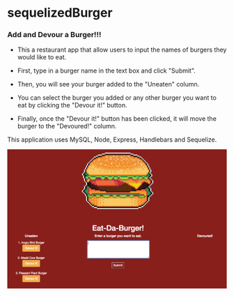 # sequelizedBurger

### Add and Devour a Burger!!!

- This a restaurant app that allow users to input the names of burgers they would like to eat.

- First, type in a burger name in the text box and click "Submit".

- Then, you will see your burger added to the "Uneaten" column.

- You can select the burger you added or any other burger you want to eat by clicking the "Devour it!" button.

- Finally, once the "Devour it!" button has been clicked, it will move the burger to the "Devoured!" column.

This application uses MySQL, Node, Express, Handlebars and Sequelize.

![alt text](https://raw.githubusercontent.com/hkhuu1011/burger/master/public/assets/img/Screen_Shot.png "Eat-Da-Burger!")